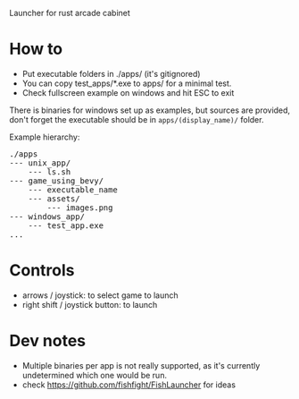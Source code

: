 Launcher for rust arcade cabinet

# How to

- Put executable folders in ./apps/ (it's gitignored)
- You can copy test_apps/*.exe to apps/ for a minimal test.
- Check fullscreen example on windows and hit ESC to exit

There is binaries for windows set up as examples, but sources are provided, don't forget the executable should be in `apps/(display_name)/` folder.

Example hierarchy: 

<pre>
./apps
--- unix_app/
    --- ls.sh
--- game_using_bevy/
    --- executable_name
    --- assets/
        --- images.png
--- windows_app/
    --- test_app.exe
...
</pre>

# Controls

- arrows / joystick: to select game to launch
- right shift / joystick button: to launch

# Dev notes

- Multiple binaries per app is not really supported, as it's currently undetermined which one would be run.
- check https://github.com/fishfight/FishLauncher for ideas

